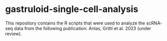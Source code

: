 # gastruloid-single-cell-analysis
This repository contains the R scripts that were used to analyze the scRNA-seq data from the following publication: Anlas, Gritti et al. 2023 (under review).
